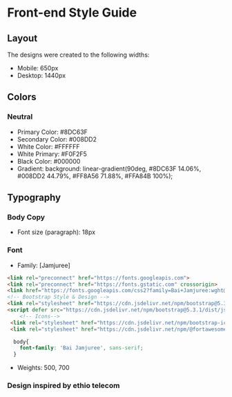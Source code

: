 # Front-end Style Guide

## Layout

The designs were created to the following widths:

- Mobile: 650px
- Desktop: 1440px

## Colors

### Neutral

- Primary Color: #8DC63F
- Secondary Color: #008DD2
- White Color: #FFFFFF
- White Primary: #F0F2F5
- Black Color: #000000
- Gradient: background: linear-gradient(90deg, #8DC63F 14.06%, #008DD2 44.79%, #FF8A56 71.88%, #FFA84B 100%);

## Typography

### Body Copy

- Font size (paragraph): 18px

### Font

- Family: [Jamjuree]
  
``` HTML
<link rel="preconnect" href="https://fonts.googleapis.com">
<link rel="preconnect" href="https://fonts.gstatic.com" crossorigin>
<link href="https://fonts.googleapis.com/css2?family=Bai+Jamjuree:wght@200;500&display=swap" rel="stylesheet">
<!-- Bootstrap Style & Design -->
<link rel="stylesheet" href="https://cdn.jsdelivr.net/npm/bootstrap@5.3.1/dist/css/bootstrap.min.css">
<script defer src="https://cdn.jsdelivr.net/npm/bootstrap@5.3.1/dist/js/bootstrap.bundle.min.js"></script> -->
    <!-- Icons-->
 <link rel="stylesheet" href="https://cdn.jsdelivr.net/npm/bootstrap-icons@latest/font/bootstrap-icons.min.css">
 <link rel="stylesheet" href="https://cdn.jsdelivr.net/npm/@fortawesome/fontawesome-free@6.4.0/css/all.min.css"> 
```

``` CSS
  body{
    font-family: 'Bai Jamjuree', sans-serif;
  }

```

- Weights: 500, 700
  
### Design inspired by ethio telecom
